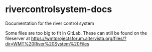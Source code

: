# rivercontrolsystem-docs

Documentation for the river control system

Some files are too big to fit in GitLab. These can still be found on the fileserver at https://wmtprojectsforum.altervista.org/files/?dir=WMT%20River%20System%20Files
